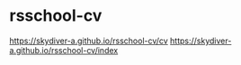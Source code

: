# rsschool-cv
https://skydiver-a.github.io/rsschool-cv/cv
https://skydiver-a.github.io/rsschool-cv/index
